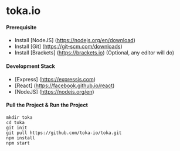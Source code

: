 # toka.io

#### Prerequisite
- Install [NodeJS] (https://nodejs.org/en/download)
- Install [Git] (https://git-scm.com/downloads)
- Install [Brackets] (https://brackets.io) (Optional, any editor will do)

#### Development Stack
- [Express] (https://expressjs.com)
- [React] (https://facebook.github.io/react)
- [NodeJS] (https://nodejs.org/en)
  
#### Pull the Project & Run the Project
```shell
mkdir toka
cd toka
git init
git pull https://github.com/toka-io/toka.git
npm install
npm start
```

